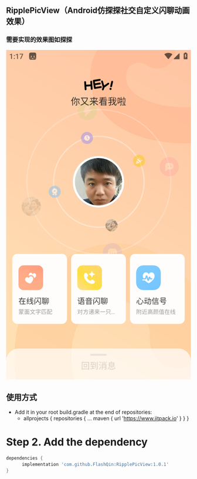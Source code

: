 ## RipplePicView（Android仿探探社交自定义闪聊动画效果）
### 需要实现的效果图如探探

![默认](images/Screenshot_20230130-131719.png)

## 使用方式

* Add it in your root build.gradle at the end of repositories:
    * allprojects { repositories { ... maven { url 'https://www.jitpack.io' } } }

# Step 2. Add the dependency

```groovy  
dependencies {
	  implementation 'com.github.FlashQin:RipplePicView:1.0.1'
}

